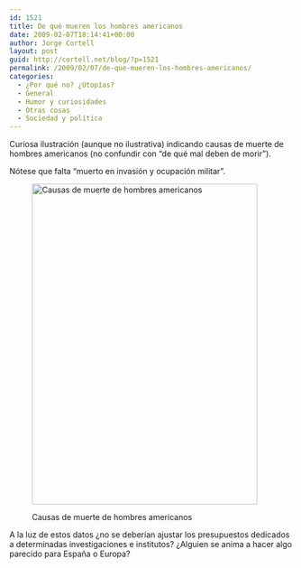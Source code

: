 ```yaml
---
id: 1521
title: De qué mueren los hombres americanos
date: 2009-02-07T18:14:41+00:00
author: Jorge Cortell
layout: post
guid: http://cortell.net/blog/?p=1521
permalink: /2009/02/07/de-que-mueren-los-hombres-americanos/
categories:
  - ¿Por qué no? ¿Utopías?
  - General
  - Humor y curiosidades
  - Otras cosas
  - Sociedad y polí­tica
---
```

Curiosa ilustración (aunque no ilustrativa) indicando causas de muerte de hombres americanos (no confundir con &#8220;de qué mal deben de morir&#8221;).

Nótese que falta &#8220;muerto en invasión y ocupación militar&#8221;.<figure style="width: 400px" class="wp-caption alignnone">

[<img class=" " title="Causas de muerte de hombres americanos" src="http://farm4.static.flickr.com/3277/2693477205_eea8deb5ba_o.jpg" alt="Causas de muerte de hombres americanos" width="400" height="568" />](http://haha.nu/misc/how-americans-die/)<figcaption class="wp-caption-text">Causas de muerte de hombres americanos</figcaption></figure> 

A la luz de estos datos ¿no se deberían ajustar los presupuestos dedicados a determinadas investigaciones e institutos? ¿Alguien se anima a hacer algo parecido para España o Europa?